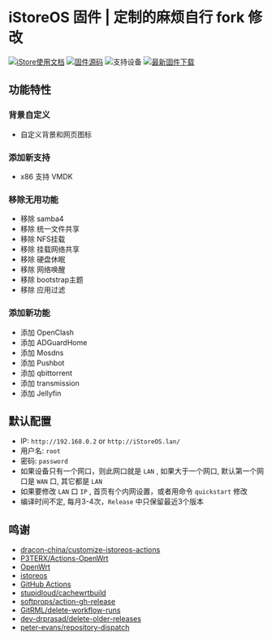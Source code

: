 # iStoreOS 固件 | 定制的麻烦自行 fork 修改

[![iStore使用文档](https://img.shields.io/badge/使用文档-iStore%20OS-brightgreen?style=flat-square)](https://doc.linkease.com/zh/guide/istoreos)  [![固件源码](https://img.shields.io/badge/固件源码-iStoreOS%2023.05-brightgreen.svg?style=flat-square)](https://github.com/istoreos/istoreos)  ![支持设备](https://img.shields.io/badge/支持设备-x86/64-brightgreen.svg?style=flat-square)  [![最新固件下载](https://img.shields.io/github/v/release/innmonkey/TestBuild-iStoreOS?style=flat-square&label=最新固件下载&color=brightgreen)](../../releases/latest)


## 功能特性

### 背景自定义
- 自定义背景和网页图标

### 添加新支持
- x86 支持 VMDK

### 移除无用功能
- 移除 samba4
- 移除 统一文件共享
- 移除 NFS挂载
- 移除 挂载网络共享
- 移除 硬盘休眠
- 移除 网络唤醒
- 移除 bootstrap主题
- 移除 应用过滤
  
### 添加新功能
- 添加 OpenClash
- 添加 ADGuardHome
- 添加 Mosdns
- 添加 Pushbot
- 添加 qbittorrent
- 添加 transmission
- 添加 Jellyfin

## 默认配置
- IP: `http://192.168.0.2` or `http://iStoreOS.lan/`
- 用户名: `root`
- 密码: `password`
- 如果设备只有一个网口，则此网口就是 `LAN` , 如果大于一个网口, 默认第一个网口是 `WAN` 口, 其它都是 `LAN`
- 如果要修改 `LAN` 口 `IP` , 首页有个内网设置，或者用命令 `quickstart` 修改
- 编译时间不定, 每月3-4次，`Release` 中只保留最近3个版本


## 鸣谢
- [dracon-china/customize-istoreos-actions](https://github.com/dracon-china/customize-istoreos-actions)
- [P3TERX/Actions-OpenWrt](https://github.com/P3TERX/Actions-OpenWrt)
- [OpenWrt](https://github.com/openwrt/openwrt)
- [istoreos](https://github.com/istoreos/istoreos)
- [GitHub Actions](https://github.com/features/actions)
- [stupidloud/cachewrtbuild](https://github.com/stupidloud/cachewrtbuild)
- [softprops/action-gh-release](https://github.com/softprops/action-gh-release)
- [GitRML/delete-workflow-runs](https://github.com/GitRML/delete-workflow-runs)
- [dev-drprasad/delete-older-releases](https://github.com/dev-drprasad/delete-older-releases)
- [peter-evans/repository-dispatch](https://github.com/peter-evans/repository-dispatch)
